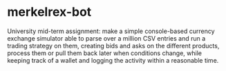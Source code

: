# merkelrex-bot
University mid-term assignment: make a simple console-based currency exchange simulator able to parse over a million CSV entries and run a trading strategy on them, creating bids and asks on the different products, process them or pull them back later when conditions change, while keeping track of a wallet and logging the activity within a reasonable time.

